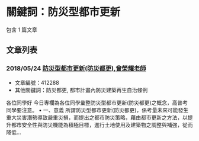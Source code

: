 # 關鍵詞：防災型都市更新

包含 1 篇文章

## 文章列表

### 2018/05/24 [防災型都市更新(防災都更),曾榮耀老師](../../articles/412288_%E9%98%B2%E7%81%BD%E5%9E%8B%E9%83%BD%E5%B8%82%E6%9B%B4%E6%96%B0%28%E9%98%B2%E7%81%BD%E9%83%BD%E6%9B%B4%29%2C%E6%9B%BE%E6%A6%AE%E8%80%80%E8%80%81%E5%B8%AB.md)
- 文章編號：412288
- 其他關鍵詞：防災都更, 都市計畫內防災建築再生自治條例

各位同學好 今日專欄為各位同學彙整防災型都市更新(防災都更)之概念，高普考同學要注意。 • 一、意義 所謂防災型都市更新(防災都更)，係考量未來可能發生重大災害潛勢導致嚴重災損，而提出之都市防災策略，藉由都市更新之方法，以提升都市安全性與防災機能為積極目標，進行土地使用及建築物之調整與補強，從而降低...
